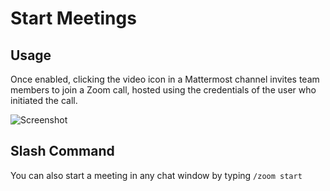 # Start Meetings

## Usage

Once enabled, clicking the video icon in a Mattermost channel invites team members to join a Zoom call, hosted using the credentials of the user who initiated the call.

![Screenshot](https://user-images.githubusercontent.com/177788/42196048-af54d2b8-7e30-11e8-80a0-5e160ae06f03.png)

## Slash Command

You can also start a meeting in any chat window by typing `/zoom start`

